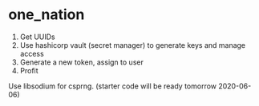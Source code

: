 # one_nation

1. Get UUIDs
2. Use hashicorp vault (secret manager) to generate keys and manage access
3. Generate a new token, assign to user
4. Profit

Use libsodium for csprng. (starter code will be ready tomorrow 2020-06-06)
